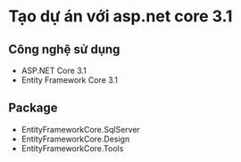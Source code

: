 # Tạo dự án với asp.net core 3.1
## Công nghệ sử dụng
- ASP.NET Core 3.1
- Entity Framework Core 3.1
## Package
- EntityFrameworkCore.SqlServer
- EntityFrameworkCore.Design
- EntityFrameworkCore.Tools
